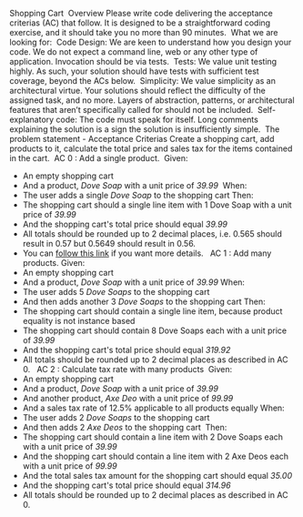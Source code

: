 Shopping Cart
​ Overview
Please write code delivering the acceptance criterias (AC) that follow.
It is designed to be a straightforward coding exercise, and it should take you no
more than 90 minutes.
​
What we are looking for:
​
Code Design: We are keen to understand how you design your code.
We do not expect a command line, web or any other type of application.
Invocation should be via tests.
​
Tests: We value unit testing highly.
As such, your solution should have tests with sufficient test coverage, beyond
the ACs below.
​
Simplicity: We value simplicity as an architectural virtue.
Your solutions should reflect the difficulty of the assigned task, and no more.
Layers of abstraction, patterns, or architectural features that aren’t specifically
called for should not be included.
​
Self-explanatory code: The code must speak for itself.
Long comments explaining the solution is a sign the solution is insufficiently
simple.
​​
The problem statement - Acceptance Criterias
​
Create a shopping cart, add products to it, calculate the total price and sales
tax for the items contained in the cart.
​
AC 0 : Add a single product.
​
Given:
* An empty shopping cart
* And a product, _Dove Soap_ with a unit price of _39.99_
​
When:
* The user adds a single _Dove Soap_ to the shopping cart
​
Then:
* The shopping cart should a single line item with 1 Dove Soap with a unit price
of _39.99_
* And the shopping cart's total price should equal _39.99_
* All totals should be rounded up to 2 decimal places, i.e. 0.565 should result in
0.57 but 0.5649 should result in 0.56.
* You can [follow this
link](http://www.clivemaxfield.com/diycalculator/sp-round.shtml#A3) if you
want more details.
​
​
AC 1 : Add many products.
​
Given:
* An empty shopping cart
* And a product, _Dove Soap_ with a unit price of _39.99_​
When:
* The user adds 5 _Dove Soaps_ to the shopping cart
* And then adds another 3 _Dove Soaps_ to the shopping cart
​
Then:
* The shopping cart should contain a single line item, because product equality
is not instance based
* The shopping cart should contain 8 Dove Soaps each with a unit price of
_39.99_
* And the shopping cart's total price should equal _319.92_
* All totals should be rounded up to 2 decimal places as described in AC 0.
​
​
AC 2 : Calculate tax rate with many products
​
Given:
* An empty shopping cart
* And a product, _Dove Soap_ with a unit price of _39.99_
* And another product, _Axe Deo_ with a unit price of _99.99_
* And a sales tax rate of 12.5% applicable to all products equally
​
When:
* The user adds 2 _Dove Soaps_ to the shopping cart
* And then adds 2 _Axe Deos_ to the shopping cart
​
Then:
* The shopping cart should contain a line item with 2 Dove Soaps each with a
unit price of _39.99_
* And the shopping cart should contain a line item with 2 Axe Deos each with a
unit price of _99.99_
* And the total sales tax amount for the shopping cart should equal _35.00_
* And the shopping cart's total price should equal _314.96_
* All totals should be rounded up to 2 decimal places as described in AC 0.
